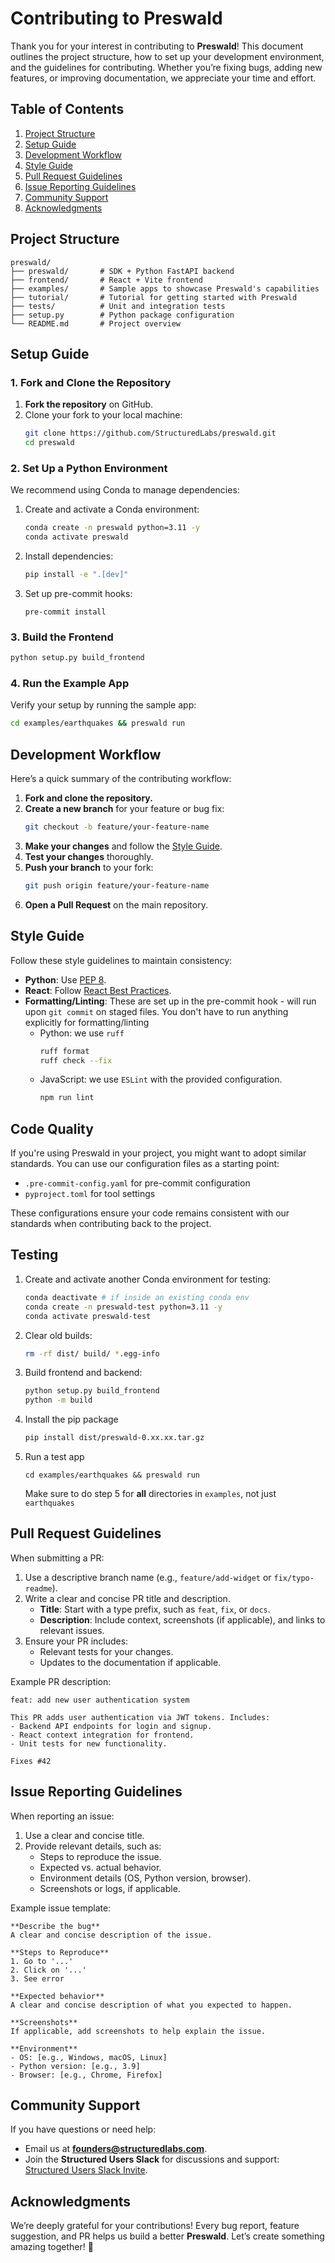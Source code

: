 # Contributing to Preswald

Thank you for your interest in contributing to **Preswald**! This document outlines the project structure, how to set up your development environment, and the guidelines for contributing. Whether you’re fixing bugs, adding new features, or improving documentation, we appreciate your time and effort.

## Table of Contents

1. [Project Structure](#project-structure)
2. [Setup Guide](#setup-guide)
3. [Development Workflow](#development-workflow)
4. [Style Guide](#style-guide)
5. [Pull Request Guidelines](#pull-request-guidelines)
6. [Issue Reporting Guidelines](#issue-reporting-guidelines)
7. [Community Support](#community-support)
8. [Acknowledgments](#acknowledgments)

## Project Structure

```
preswald/
├── preswald/       # SDK + Python FastAPI backend
├── frontend/       # React + Vite frontend
├── examples/       # Sample apps to showcase Preswald's capabilities
├── tutorial/       # Tutorial for getting started with Preswald
├── tests/          # Unit and integration tests
├── setup.py        # Python package configuration
└── README.md       # Project overview
```

## Setup Guide

### 1. Fork and Clone the Repository

1. **Fork the repository** on GitHub.
2. Clone your fork to your local machine:
   ```bash
   git clone https://github.com/StructuredLabs/preswald.git
   cd preswald
   ```

### 2. Set Up a Python Environment

We recommend using Conda to manage dependencies:

1. Create and activate a Conda environment:
   ```bash
   conda create -n preswald python=3.11 -y
   conda activate preswald
   ```
2. Install dependencies:
   ```bash
   pip install -e ".[dev]"
   ```
3. Set up pre-commit hooks:
   ```
   pre-commit install
   ```

### 3. Build the Frontend

```bash
python setup.py build_frontend
```

### 4. Run the Example App

Verify your setup by running the sample app:

```bash
cd examples/earthquakes && preswald run
```

## Development Workflow

Here’s a quick summary of the contributing workflow:

1. **Fork and clone the repository.**
2. **Create a new branch** for your feature or bug fix:
   ```bash
   git checkout -b feature/your-feature-name
   ```
3. **Make your changes** and follow the [Style Guide](#style-guide).
4. **Test your changes** thoroughly.
5. **Push your branch** to your fork:
   ```bash
   git push origin feature/your-feature-name
   ```
6. **Open a Pull Request** on the main repository.

## Style Guide

Follow these style guidelines to maintain consistency:

- **Python**: Use [PEP 8](https://peps.python.org/pep-0008/).
- **React**: Follow [React Best Practices](https://react.dev/learn).
- **Formatting/Linting**:
  These are set up in the pre-commit hook - will run upon `git commit` on staged files. You don't have to run anything explicitly for formatting/linting
  - Python: we use `ruff`
    ```bash
    ruff format
    ruff check --fix
    ```
  - JavaScript: we use `ESLint` with the provided configuration.
    ```bash
    npm run lint
    ```

## Code Quality

If you're using Preswald in your project, you might want to adopt similar standards. You can use our configuration files as a starting point:

- `.pre-commit-config.yaml` for pre-commit configuration
- `pyproject.toml` for tool settings

These configurations ensure your code remains consistent with our standards when contributing back to the project.

## Testing

1. Create and activate another Conda environment for testing:
   ```bash
   conda deactivate # if inside an existing conda env
   conda create -n preswald-test python=3.11 -y
   conda activate preswald-test
   ```
2. Clear old builds:
   ```bash
   rm -rf dist/ build/ *.egg-info
   ```
3. Build frontend and backend:
   ```bash
   python setup.py build_frontend
   python -m build
   ```
4. Install the pip package
   ```bash
   pip install dist/preswald-0.xx.xx.tar.gz
   ```
5. Run a test app
   ```
   cd examples/earthquakes && preswald run
   ```
   Make sure to do step 5 for **all** directories in `examples`, not just `earthquakes`


## Pull Request Guidelines

When submitting a PR:

1. Use a descriptive branch name (e.g., `feature/add-widget` or `fix/typo-readme`).
2. Write a clear and concise PR title and description.
   - **Title**: Start with a type prefix, such as `feat`, `fix`, or `docs`.
   - **Description**: Include context, screenshots (if applicable), and links to relevant issues.
3. Ensure your PR includes:
   - Relevant tests for your changes.
   - Updates to the documentation if applicable.

Example PR description:

```
feat: add new user authentication system

This PR adds user authentication via JWT tokens. Includes:
- Backend API endpoints for login and signup.
- React context integration for frontend.
- Unit tests for new functionality.

Fixes #42
```

## Issue Reporting Guidelines

When reporting an issue:

1. Use a clear and concise title.
2. Provide relevant details, such as:
   - Steps to reproduce the issue.
   - Expected vs. actual behavior.
   - Environment details (OS, Python version, browser).
   - Screenshots or logs, if applicable.

Example issue template:

```
**Describe the bug**
A clear and concise description of the issue.

**Steps to Reproduce**
1. Go to '...'
2. Click on '...'
3. See error

**Expected behavior**
A clear and concise description of what you expected to happen.

**Screenshots**
If applicable, add screenshots to help explain the issue.

**Environment**
- OS: [e.g., Windows, macOS, Linux]
- Python version: [e.g., 3.9]
- Browser: [e.g., Chrome, Firefox]
```

## Community Support

If you have questions or need help:

- Email us at **[founders@structuredlabs.com](mailto:founders@structuredlabs.com)**.
- Join the **Structured Users Slack** for discussions and support:  
  [Structured Users Slack Invite](https://structured-users.slack.com/join/shared_invite/zt-265ong01f-UHP6BP3FzvOmMQDIKty_JQ#/shared-invite/email).

## Acknowledgments

We’re deeply grateful for your contributions! Every bug report, feature suggestion, and PR helps us build a better **Preswald**. Let’s create something amazing together! 🚀
